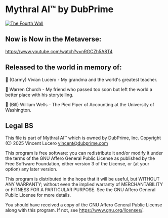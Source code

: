 # **Mythral AI™ by DubPrime**

[![The Fourth Wall](https://img.youtube.com/vi/nRGCZh5A8T4/0.jpg)](https://www.youtube.com/watch?v=nRGCZh5A8T4)

## **Now is Now in the Metaverse:**
https://www.youtube.com/watch?v=nRGCZh5A8T4

## **Released to the world in memory of:**

💐 (Garmy) Vivian Lucero - My grandma and the world's greatest teacher.

👾 Warren Church - My friend who passed too soon but left the world a better place with his storytelling.

🧮 (Bill) William Wells - The Pied Piper of Accounting at the University of Washington.



## **Legal BS**

This file is part of Mythral AI™ which is owned by DubPrime, Inc.
Copyright (C) 2025 Vincent Lucero <vincent@dubprime.com>

This program is free software: you can redistribute it and/or modify
it under the terms of the GNU Affero General Public License as published by
the Free Software Foundation, either version 3 of the License, or
(at your option) any later version.

This program is distributed in the hope that it will be useful,
but WITHOUT ANY WARRANTY; without even the implied warranty of
MERCHANTABILITY or FITNESS FOR A PARTICULAR PURPOSE.  See the
GNU Affero General Public License for more details.

You should have received a copy of the GNU Affero General Public License
along with this program.  If not, see <https://www.gnu.org/licenses/>.
